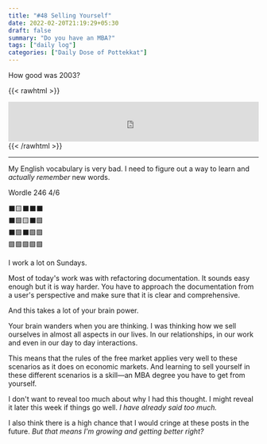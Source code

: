 ```yaml
---
title: "#48 Selling Yourself"
date: 2022-02-20T21:19:29+05:30
draft: false
summary: "Do you have an MBA?"
tags: ["daily log"]
categories: ["Daily Dose of Pottekkat"]
---
```


How good was 2003?

{{< rawhtml >}}

<iframe src="https://open.spotify.com/embed/playlist/37i9dQZF1DXcYAgq4oLyJ4?utm_source=generator&theme=0" width="100%" height="80" frameBorder="0" allowfullscreen="" allow="autoplay; clipboard-write; encrypted-media; fullscreen; picture-in-picture"></iframe>
{{< /rawhtml >}}

---

My English vocabulary is very bad. I need to figure out a way to learn and _actually remember_ new words.

Wordle 246 4/6

⬛🟨⬛⬛⬛\
⬛🟩🟨⬛🟩\
⬛🟩⬛🟩🟩\
🟩🟩🟩🟩🟩

I work a lot on Sundays.

Most of today's work was with refactoring documentation. It sounds easy enough but it is way harder. You have to approach the documentation from a user's perspective and make sure that it is clear and comprehensive.

And this takes a lot of your brain power.

Your brain wanders when you are thinking. I was thinking how we sell ourselves in almost all aspects in our lives. In our relationships, in our work and even in our day to day interactions.

This means that the rules of the free market applies very well to these scenarios as it does on economic markets. And learning to sell yourself in these different scenarios is a skill—an MBA degree you have to get from yourself.

I don't want to reveal too much about why I had this thought. I might reveal it later this week if things go well. _I have already said too much._

I also think there is a high chance that I would cringe at these posts in the future. _But that means I'm growing and getting better right?_
